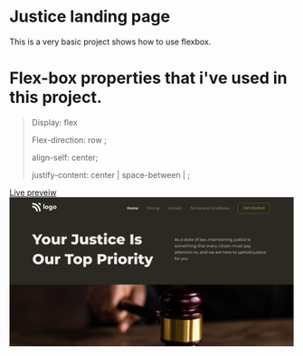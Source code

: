 # Justice landing page
This is a very basic project shows how to use flexbox.

# Flex-box properties that i've used in this project.
> Display: flex 
> 
> Flex-direction: row ;
> 
> align-self:  center;
> 
> justify-content: center | space-between | ;

[Live preveiw](https://lustrous-klepon-ef2f45.netlify.app/)
![screenshot](./thumbnail.png)

